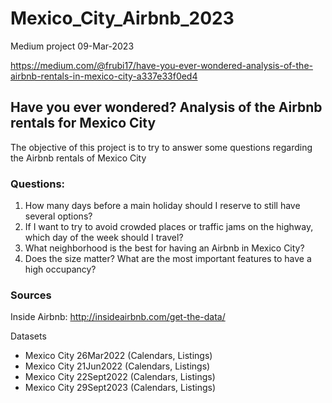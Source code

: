 # Mexico_City_Airbnb_2023
Medium project 09-Mar-2023

https://medium.com/@frubi17/have-you-ever-wondered-analysis-of-the-airbnb-rentals-in-mexico-city-a337e33f0ed4

## Have you ever wondered? Analysis of the Airbnb rentals for Mexico City
The objective of this project is to try to answer some questions regarding the Airbnb rentals of Mexico City

### Questions:
1. How many days before a main holiday should I reserve to still have several options?
2. If I want to try to avoid crowded places or traffic jams on the highway, which day of the week should I travel?
3. What neighborhood is the best for having an Airbnb in Mexico City?
4. Does the size matter? What are the most important features to have a high occupancy?

### Sources
Inside Airbnb: http://insideairbnb.com/get-the-data/

Datasets 
- Mexico City 26Mar2022 (Calendars, Listings)
- Mexico City 21Jun2022 (Calendars, Listings)
- Mexico City 22Sept2022 (Calendars, Listings)
- Mexico City 29Sept2023 (Calendars, Listings)
